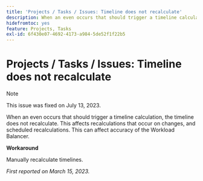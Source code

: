```yaml
---
title: 'Projects / Tasks / Issues: Timeline does not recalculate'
description: When an even occurs that should trigger a timeline calculation, the timeline does not recalculate. This affects recalculations that occur on changes, and scheduled recalculations. This can affect accuracy of the Workload Balancer.
hidefromtoc: yes
feature: Projects, Tasks
exl-id: 6f430e07-4692-4173-a984-5de52f1f22b5
---
```

# Projects / Tasks / Issues: Timeline does not recalculate

>[!NOTE]
>
>This issue was fixed on July 13, 2023.

When an even occurs that should trigger a timeline calculation, the timeline does not recalculate. This affects recalculations that occur on changes, and scheduled recalculations. This can affect accuracy of the Workload Balancer.

**Workaround**

Manually recalculate timelines.

_First reported on March 15, 2023._
